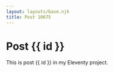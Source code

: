 ```yaml
---
layout: layouts/base.njk
title: Post 10675
---
```


# Post {{ id }}

This is post {{ id }} in my Eleventy project.
